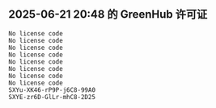 ## 2025-06-21 20:48 的 GreenHub 许可证
```
No license code
No license code
No license code
No license code
No license code
No license code
No license code
No license code
SXYu-XK46-rP9P-j6C8-99A0
SXYE-zr6D-GlLr-mhC8-2D25
```
